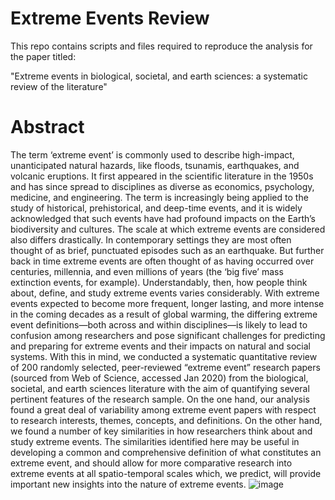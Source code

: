 # Extreme Events Review
This repo contains scripts and files required to reproduce the analysis for the paper titled:

"Extreme events in biological, societal, and earth sciences: a systematic review of the literature"

# Abstract
The term ‘extreme event’ is commonly used to describe high-impact, unanticipated natural hazards, like floods, tsunamis, earthquakes, and volcanic eruptions. It first appeared in the scientific literature in the 1950s and has since spread to disciplines as diverse as economics, psychology, medicine, and engineering. The term is increasingly being applied to the study of historical, prehistorical, and deep-time events, and it is widely acknowledged that such events have had profound impacts on the Earth’s biodiversity and cultures. The scale at which extreme events are considered also differs drastically. In contemporary settings they are most often thought of as brief, punctuated episodes such as an earthquake. But further back in time extreme events are often thought of as having occurred over centuries, millennia, and even millions of years (the ‘big five’ mass extinction events, for example). Understandably, then, how people think about, define, and study extreme events varies considerably. With extreme events expected to become more frequent, longer lasting, and more intense in the coming decades as a result of global warming, the differing extreme event definitions—both across and within disciplines—is likely to lead to confusion among researchers and pose significant challenges for predicting and preparing for extreme events and their impacts on natural and social systems. With this in mind, we conducted a systematic quantitative review of 200 randomly selected, peer-reviewed “extreme event” research papers (sourced from Web of Science, accessed Jan 2020) from the biological, societal, and earth sciences literature with the aim of quantifying several pertinent features of the research sample. On the one hand, our analysis found a great deal of variability among extreme event papers with respect to research interests, themes, concepts, and definitions. On the other hand, we found a number of key similarities in how researchers think about and study extreme events. The similarities identified here may be useful in developing a common and comprehensive definition of what constitutes an extreme event, and should allow for more comparative research into extreme events at all spatio-temporal scales which, we predict, will provide important new insights into the nature of extreme events. ![image](https://user-images.githubusercontent.com/66309862/151395478-4167d065-85e3-42b3-ba8b-f09614066f26.png)
